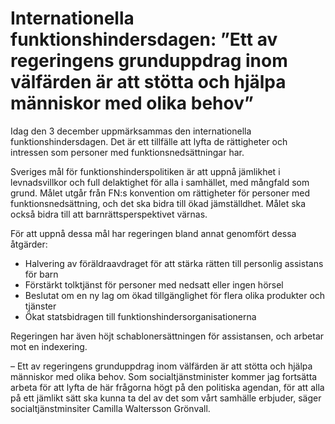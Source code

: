 # Internationella funktionshindersdagen: ”Ett av regeringens grunduppdrag inom välfärden är att stötta och hjälpa människor med olika behov”

Idag den 3 december uppmärksammas den internationella funktionshindersdagen. Det är ett tillfälle att lyfta de rättigheter och intressen som personer med funktionsnedsättningar har.

Sveriges mål för funktionshinderspolitiken är att uppnå jämlikhet i levnadsvillkor och full delaktighet för alla i samhället, med mångfald som grund. Målet utgår från FN:s konvention om rättigheter för personer med funktionsnedsättning, och det ska bidra till ökad jämställdhet. Målet ska också bidra till att barnrättsperspektivet värnas.

För att uppnå dessa mål har regeringen bland annat genomfört dessa åtgärder:

* Halvering av föräldraavdraget för att stärka rätten till personlig assistans för barn
* Förstärkt tolktjänst för personer med nedsatt eller ingen hörsel
* Beslutat om en ny lag om ökad tillgänglighet för flera olika produkter och tjänster
* Ökat statsbidragen till funktionshindersorganisationerna

Regeringen har även höjt schablonersättningen för assistansen, och arbetar mot en indexering.

– Ett av regeringens grunduppdrag inom välfärden är att stötta och hjälpa människor med olika behov. Som socialtjänstminister kommer jag fortsätta arbeta för att lyfta de här frågorna högt på den politiska agendan, för att alla på ett jämlikt sätt ska kunna ta del av det som vårt samhälle erbjuder, säger socialtjänstminsiter Camilla Waltersson Grönvall.
